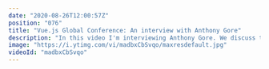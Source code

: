 ```yaml
---
date: "2020-08-26T12:00:57Z"
position: "076"
title: "Vue.js Global Conference: An interview with Anthony Gore"
description: "In this video I'm interviewing Anthony Gore. We discuss talk about Vue 3 for Vue 2 developers. Furthermore we dive into how he started is famous newsletter and how he manages to monetize his efforts for the our Vue community.\n\nAnthony's newsletter has been my go-to for years so I'm super excited about the fact I got to interview him!\n\nThis video is made in collaboration with the Vue.js Global conference. \nMore details here: https://vuejs.amsterdam \n\nFollow Anthony here:\nhttps://twitter.com/anthonygore\nhttps://twitter.com/vuejsdevelopers\nhttps://vuejsdevelopers.com/\n\nFollow me here:\nWebsite: https://timbenniks.dev/\nTwitter: https://twitter.com/timbenniks\nGithub: https://github.com/timbenniks\n\n#interview #timbenniks #vuejsglobal"
image: "https://i.ytimg.com/vi/madbxCbSvqo/maxresdefault.jpg"
videoId: "madbxCbSvqo"
---
```


